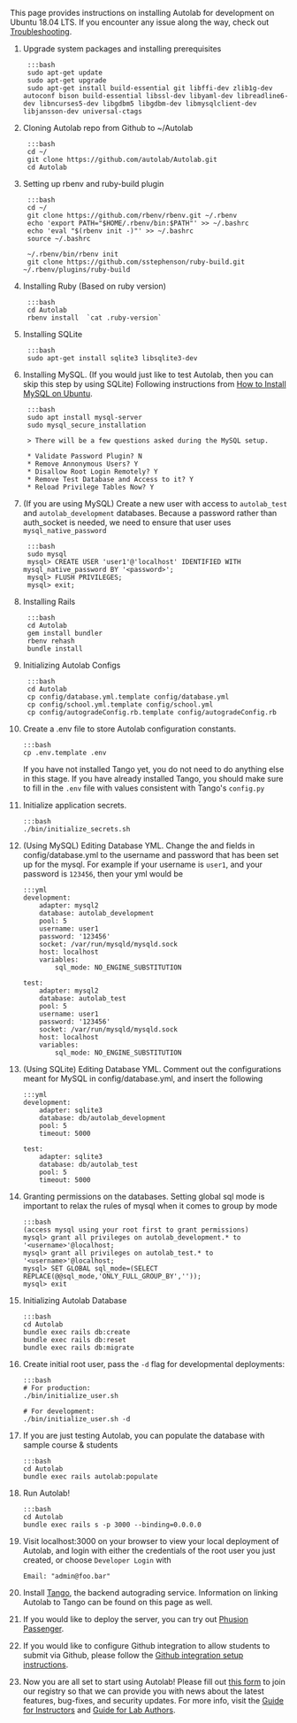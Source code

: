 This page provides instructions on installing Autolab for development on Ubuntu 18.04 LTS. If you encounter any issue along the way, check out [Troubleshooting](/installation/troubleshoot).

1. Upgrade system packages and installing prerequisites

        :::bash
        sudo apt-get update
        sudo apt-get upgrade
        sudo apt-get install build-essential git libffi-dev zlib1g-dev autoconf bison build-essential libssl-dev libyaml-dev libreadline6-dev libncurses5-dev libgdbm5 libgdbm-dev libmysqlclient-dev libjansson-dev universal-ctags

2. Cloning Autolab repo from Github to ~/Autolab

        :::bash
        cd ~/
        git clone https://github.com/autolab/Autolab.git
        cd Autolab

3. Setting up rbenv and ruby-build plugin

        :::bash
        cd ~/
        git clone https://github.com/rbenv/rbenv.git ~/.rbenv
        echo 'export PATH="$HOME/.rbenv/bin:$PATH"' >> ~/.bashrc
        echo 'eval "$(rbenv init -)"' >> ~/.bashrc
        source ~/.bashrc

        ~/.rbenv/bin/rbenv init
        git clone https://github.com/sstephenson/ruby-build.git ~/.rbenv/plugins/ruby-build

4. Installing Ruby (Based on ruby version)

        :::bash
        cd Autolab
        rbenv install  `cat .ruby-version`

5. Installing SQLite

        :::bash
        sudo apt-get install sqlite3 libsqlite3-dev

6. Installing MySQL. (If you would just like to test Autolab, then you can skip this step by using SQLite)
Following instructions from <a href="https://www.digitalocean.com/community/tutorials/how-to-install-mysql-on-ubuntu-18-04" target="_blank">How to Install MySQL on Ubuntu</a>.

        :::bash
        sudo apt install mysql-server
        sudo mysql_secure_installation

        > There will be a few questions asked during the MySQL setup.

        * Validate Password Plugin? N
        * Remove Annonymous Users? Y
        * Disallow Root Login Remotely? Y
        * Remove Test Database and Access to it? Y
        * Reload Privilege Tables Now? Y

7. (If you are using MySQL) Create a new user with access to `autolab_test` and `autolab_development` databases. Because a password rather than auth_socket is needed, we need to ensure that user uses `mysql_native_password`

        :::bash
        sudo mysql
        mysql> CREATE USER 'user1'@'localhost' IDENTIFIED WITH mysql_native_password BY '<password>';
        mysql> FLUSH PRIVILEGES;
        mysql> exit;

8. Installing Rails

        :::bash
        cd Autolab
        gem install bundler
        rbenv rehash
        bundle install

9. Initializing Autolab Configs

        :::bash
        cd Autolab
        cp config/database.yml.template config/database.yml
        cp config/school.yml.template config/school.yml
        cp config/autogradeConfig.rb.template config/autogradeConfig.rb

10. Create a .env file to store Autolab configuration constants. 

        :::bash
        cp .env.template .env

    If you have not installed Tango yet, you do not need to do anything else in this stage. If you have already installed Tango, you should make sure to fill in the `.env` file with values consistent with Tango's `config.py`

11. Initialize application secrets.

        :::bash
        ./bin/initialize_secrets.sh

12. (Using MySQL) Editing Database YML.
Change the <username> and <password> fields in config/database.yml to the username and password that has been set up for the mysql. For example if your username is `user1`, and your password is `123456`, then your yml would be

        :::yml
        development:
            adapter: mysql2
            database: autolab_development
            pool: 5
            username: user1
            password: '123456'
            socket: /var/run/mysqld/mysqld.sock
            host: localhost
            variables:
                sql_mode: NO_ENGINE_SUBSTITUTION

        test:
            adapter: mysql2
            database: autolab_test
            pool: 5
            username: user1
            password: '123456'
            socket: /var/run/mysqld/mysqld.sock
            host: localhost
            variables:
                sql_mode: NO_ENGINE_SUBSTITUTION

13. (Using SQLite) Editing Database YML.
Comment out the configurations meant for MySQL in config/database.yml, and insert the following

        :::yml
        development:
            adapter: sqlite3
            database: db/autolab_development
            pool: 5
            timeout: 5000

        test:
            adapter: sqlite3
            database: db/autolab_test
            pool: 5
            timeout: 5000

14. Granting permissions on the databases. Setting global sql mode is important to relax the rules of mysql when it comes to group by mode

        :::bash
        (access mysql using your root first to grant permissions)
        mysql> grant all privileges on autolab_development.* to '<username>'@localhost;
        mysql> grant all privileges on autolab_test.* to '<username>'@localhost;
        mysql> SET GLOBAL sql_mode=(SELECT REPLACE(@@sql_mode,'ONLY_FULL_GROUP_BY',''));
        mysql> exit

15. Initializing Autolab Database

        :::bash
        cd Autolab
        bundle exec rails db:create
        bundle exec rails db:reset
        bundle exec rails db:migrate

16. Create initial root user, pass the `-d` flag for developmental deployments:

        :::bash
        # For production:
        ./bin/initialize_user.sh

        # For development:
        ./bin/initialize_user.sh -d

17. If you are just testing Autolab, you can populate the database with sample course & students

        :::bash
        cd Autolab
        bundle exec rails autolab:populate

18. Run Autolab!

        :::bash
        cd Autolab
        bundle exec rails s -p 3000 --binding=0.0.0.0

19. Visit localhost:3000 on your browser to view your local deployment of Autolab, and login with either the credentials of the root user you just created, or choose `Developer Login` with

        Email: "admin@foo.bar"

20. Install [Tango](/installation/tango), the backend autograding service. Information on linking Autolab to Tango can be found on this page
as well.

21. If you would like to deploy the server, you can try out <a href="https://www.phusionpassenger.com/library/walkthroughs/start/ruby.html" target="_blank">Phusion Passenger</a>.

22. If you would like to configure Github integration to allow students to submit via Github, please follow the [Github integration setup instructions](/installation/github_integration).

23. Now you are all set to start using Autolab! Please fill out [this form](https://docs.google.com/forms/d/e/1FAIpQLSctfi3kwa03yuCuLgGF7qS_PItfk__1s80twhVDiKGQHvqUJg/viewform?usp=sf_link) to join our registry so that we can provide you with news about the latest features, bug-fixes, and security updates. For more info, visit the [Guide for Instructors](/instructors) and [Guide for Lab Authors](/lab).